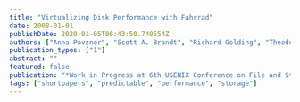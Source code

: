 ```yaml
---
title: "Virtualizing Disk Performance with Fahrrad"
date: 2008-01-01
publishDate: 2020-01-05T06:43:50.740554Z
authors: ["Anna Povzner", "Scott A. Brandt", "Richard Golding", "Theodore Wong", "Carlos Maltzahn"]
publication_types: ["1"]
abstract: ""
featured: false
publication: "*Work in Progress at 6th USENIX Conference on File and Storage Technologies (FAST '08)*"
tags: ["shortpapers", "predictable", "performance", "storage"]
---
```


